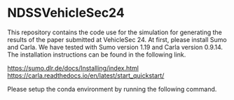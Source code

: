 # NDSSVehicleSec24

This repository contains the code use for the simulation for generating the results of the paper submitted at VehicleSec 24. At first, please install Sumo and Carla. We have tested with Sumo version 1.19 and Carla version 0.9.14. The installation instructions can be found in the following link.


https://sumo.dlr.de/docs/Installing/index.html
https://carla.readthedocs.io/en/latest/start_quickstart/

Please setup the conda environment by running the following command.
